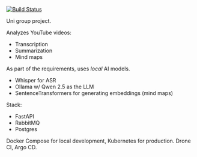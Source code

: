 [![Build Status](https://drone.deeplerg.dev/api/badges/Deeplerg/nvideo/status.svg)](https://drone.deeplerg.dev/Deeplerg/nvideo)

Uni group project.

Analyzes YouTube videos:
- Transcription
- Summarization
- Mind maps

As part of the requirements, uses *local* AI models.
- Whisper for ASR
- Ollama w/ Qwen 2.5 as the LLM
- SentenceTransformers for generating embeddings (mind maps)

Stack:
- FastAPI
- RabbitMQ
- Postgres

Docker Compose for local development, Kubernetes for production. Drone CI, Argo CD.
